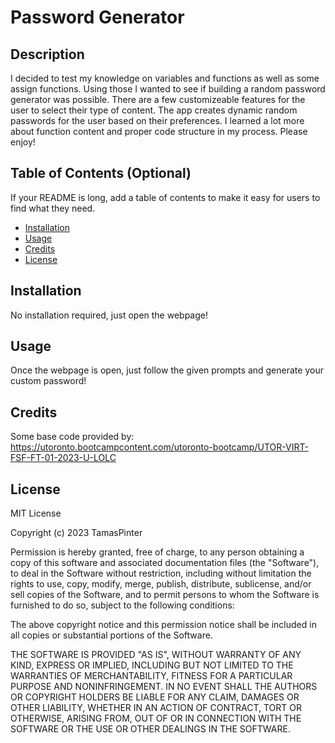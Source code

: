 # Password Generator

## Description

I decided to test my knowledge on variables and functions as well as some assign functions. Using those I wanted to see if building a random password generator was possible. There are a few customizeable features for the user to select their type of content. The app creates dynamic random passwords for the user based on their preferences. I learned a lot more about function content and proper code structure in my process. Please enjoy!

## Table of Contents (Optional)

If your README is long, add a table of contents to make it easy for users to find what they need.

- [Installation](#installation)
- [Usage](#usage)
- [Credits](#credits)
- [License](#license)

## Installation

No installation required, just open the webpage!

## Usage

Once the webpage is open, just follow the given prompts and generate your custom password!

## Credits

Some base code provided by: https://utoronto.bootcampcontent.com/utoronto-bootcamp/UTOR-VIRT-FSF-FT-01-2023-U-LOLC

## License

MIT License

Copyright (c) 2023 TamasPinter

Permission is hereby granted, free of charge, to any person obtaining a copy
of this software and associated documentation files (the "Software"), to deal
in the Software without restriction, including without limitation the rights
to use, copy, modify, merge, publish, distribute, sublicense, and/or sell
copies of the Software, and to permit persons to whom the Software is
furnished to do so, subject to the following conditions:

The above copyright notice and this permission notice shall be included in all
copies or substantial portions of the Software.

THE SOFTWARE IS PROVIDED "AS IS", WITHOUT WARRANTY OF ANY KIND, EXPRESS OR
IMPLIED, INCLUDING BUT NOT LIMITED TO THE WARRANTIES OF MERCHANTABILITY,
FITNESS FOR A PARTICULAR PURPOSE AND NONINFRINGEMENT. IN NO EVENT SHALL THE
AUTHORS OR COPYRIGHT HOLDERS BE LIABLE FOR ANY CLAIM, DAMAGES OR OTHER
LIABILITY, WHETHER IN AN ACTION OF CONTRACT, TORT OR OTHERWISE, ARISING FROM,
OUT OF OR IN CONNECTION WITH THE SOFTWARE OR THE USE OR OTHER DEALINGS IN THE
SOFTWARE.

